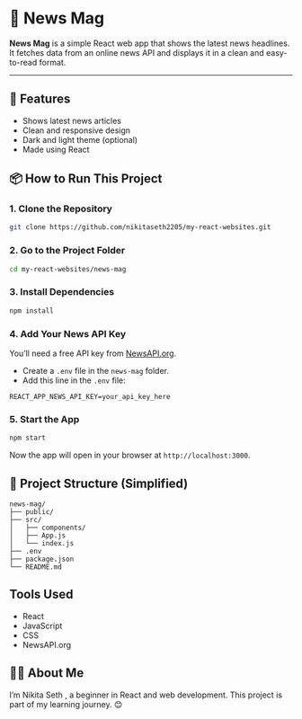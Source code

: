 # 📰 News Mag

**News Mag** is a simple React web app that shows the latest news headlines. It fetches data from an online news API and displays it in a clean and easy-to-read format.

---

## 🚀 Features

* Shows latest news articles
* Clean and responsive design
* Dark and light theme (optional)
* Made using React


## 📦 How to Run This Project

### 1. Clone the Repository

```bash
git clone https://github.com/nikitaseth2205/my-react-websites.git
```

### 2. Go to the Project Folder

```bash
cd my-react-websites/news-mag
```

### 3. Install Dependencies

```bash
npm install
```

### 4. Add Your News API Key

You’ll need a free API key from [NewsAPI.org](https://newsapi.org).

* Create a `.env` file in the `news-mag` folder.
* Add this line in the `.env` file:

```
REACT_APP_NEWS_API_KEY=your_api_key_here
```

### 5. Start the App

```bash
npm start
```

Now the app will open in your browser at `http://localhost:3000`.



## 📁 Project Structure (Simplified)

```
news-mag/
├── public/
├── src/
│   ├── components/
│   ├── App.js
│   └── index.js
├── .env
├── package.json
└── README.md
```

## Tools Used

* React
* JavaScript
* CSS
* NewsAPI.org


 ## 🙋‍♀️ About Me

I’m Nikita Seth , a beginner in React and web development. This project is part of my learning journey. 😊


